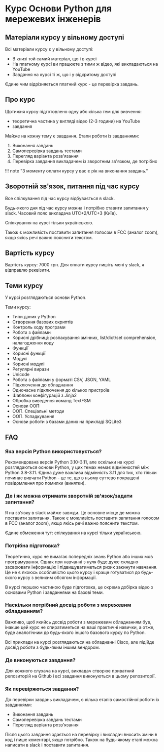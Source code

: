 # Курс Основи Python для мережевих інженерів

## Матеріали курсу у вільному доступі

Всі матеріали курсу є у вільному доступі:

* В книзі той самий матеріал, що і в курсі
* На платному курсі ви працюєте з тими ж відео, які викладаються на YouTube
* Завдання на курсі ті ж, що і у відкритому доступі

Єдине чим відрізняється платний курс - це перевірка завдань.

## Про курс

Щотижня курсу підготовлено одну або кілька тем для вивчення:

* теоретична частина у вигляді відео (2-3 години) на YouTube
* завдання

Майже на кожну тему є завдання. Етапи роботи із завданнями:

1. Виконання завдань
2. Самоперевірка завдань тестами
3. Перегляд варіанта розв'язання
4. Перевірка завдання викладачем із зворотним зв'язком, де потрібно

!!! note "З моменту оплати курсу у вас є рік на виконання завдань."

## Зворотній зв'язок, питання під час курсу

Все спілкування під час курсу відбувається в slack.

Будь-якого дня під час курсу можна і потрібно ставити запитання у slack.
Часовий пояс викладача UTC+2/UTC+3 (Київ).

Спілкування на курсі тільки українською.

Також є можливість поставити запитання голосом в FCC (аналог zoom), якщо якісь
речі важно пояснити текстом.

## Вартість курсу

Вартість курсу: 7000 грн. Для оплати курсу пишіть мені у slack, я відправлю
реквізити.

## Теми курсу

У курсі розглядаються основи Python.

Теми курсу:

* Типи даних у Python
* Створення базових скриптів
* Контроль ходу програми
* Робота з файлами
* Корисні дрібниці: розпакування змінних, list/dict/set comprehension, налагодження коду
* Функції
* Корисні функції
* Модулі
* Корисні модулі
* Регулярні вирази
* Unicode
* Робота з файлами у форматі CSV, JSON, YAML
* Підключення до обладнання
* Одночасне підключення до кількох пристроїв
* Шаблони конфігурацій з Jinja2
* Обробка виведення команд TextFSM
* Основи ООП
* ООП. Спеціальні методи
* ООП. Успадкування
* Основи роботи з базами даних на прикладі SQLite3

## FAQ

### Яка версія Python використовується?

Рекомендована версія Python 3.10-3.11, але оскільки на курсі розглядаються
основи Python, у цих темах немає відмінностей між Python 3.8-3.11. Єдина дуже
важлива відмінність 3.11 для тих, хто тільки починає вивчати Python - це те, що в ньому
суттєво покращені повідомлення про помилки (винятки).


### Де і як можна отримати зворотній зв'язок/задати запитання?

Я на зв'язку в slack майже завжди. Це основне місце де можна поставити запитання.
Також є можливість поставити запитання голосом в FCC (аналог zoom), якщо якісь
речі важно пояснити текстом.

Єдине обмеження тут: спілкування на курсі тільки українською.


### Потрібна підготовка?

Теоретично, курс не вимагає попередніх знань Python або інших мов
програмування. Однак при навчанні з нуля буде дуже складно засвоювати
інформацію і підвищуватиметься ризик закинути навчання. Це не є якоюсь
особливістю цього курсу і краще готуватися до будь-якого курсу з великим
обсягом інформації.

В курсі першою частиною буде підготовка, це окрема добірка відео з основами
Python і завданнями на базові теми.

### Наскільки потрібний досвід роботи з мережевим обладнанням?

Важливо, щоб якийсь досвід роботи з мережевим обладнанням був, інакше цей курс
не спиратиметься на ваші практичні навички, а отже, буде аналогічним до
будь-якого іншого базового курсу по Python.

Всі приклади на курсі розглядаються на обладнанні Cisco, але підійде досвід
роботи з будь-яким іншим вендором.

### Де виконуються завдання?

Для кожного слухача на курсі, викладач створює приватний репозиторій на Github
і всі завдання виконуються в цьому репозиторії.

### Як перевіряються завдання?

До перевірки завдань викладачем, є кілька етапів самостійної роботи із завданнями:

* Виконання завдань
* Самоперевірка завдань тестами
* Перегляд варіанта розв'язання

Після цього завдання здається на перевірку і викладач вносить зміни в код і пише
коментарі, якщо потрібно. Також на будь-якому етапі можна написати в
slack і поставити запитання.

